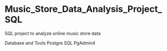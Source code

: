 # Music_Store_Data_Analysis_Project_SQL

SQL project to analyze online music store data

Database and Tools
Postgre SQL
PgAdmin4
